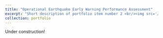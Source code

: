 ```yaml
---
title: "Operational Earthquake Early Warning Performance Assessment"
excerpt: "Short description of portfolio item number 2 <br/><img src='/images/500x300.png'>"
collection: portfolio
---
```


Under construction!
